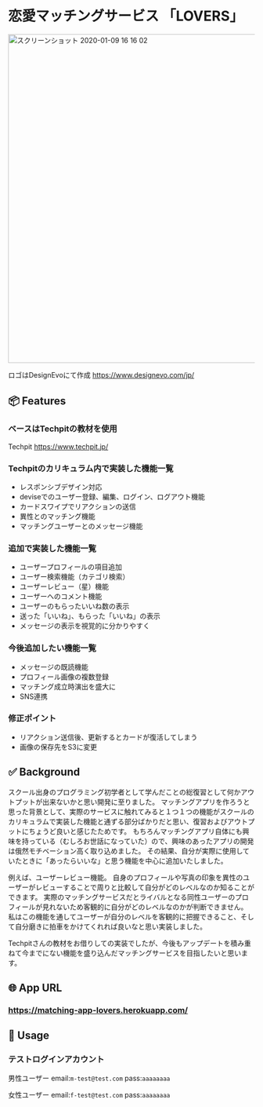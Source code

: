 # 恋愛マッチングサービス 「LOVERS」

<img width="670" alt="スクリーンショット 2020-01-09 16 16 02" src="https://user-images.githubusercontent.com/56910235/72861648-edb2ab00-3d0d-11ea-9676-e322749300ff.png">

ロゴはDesignEvoにて作成 https://www.designevo.com/jp/

## 📦 Features

### ベースはTechpitの教材を使用
Techpit https://www.techpit.jp/

### Techpitのカリキュラム内で実装した機能一覧
- レスポンシブデザイン対応
- deviseでのユーザー登録、編集、ログイン、ログアウト機能
- カードスワイプでリアクションの送信
- 異性とのマッチング機能
- マッチングユーザーとのメッセージ機能

### 追加で実装した機能一覧
- ユーザープロフィールの項目追加
- ユーザー検索機能（カテゴリ検索）
- ユーザーレビュー（星）機能
- ユーザーへのコメント機能
- ユーザーのもらったいいね数の表示
- 送った「いいね」、もらった「いいね」の表示
- メッセージの表示を視覚的に分かりやすく

### 今後追加したい機能一覧
- メッセージの既読機能
- プロフィール画像の複数登録
- マッチング成立時演出を盛大に
- SNS連携

### 修正ポイント
- リアクション送信後、更新するとカードが復活してしまう
- 画像の保存先をS3に変更

## :white_check_mark: Background
スクール出身のプログラミング初学者として学んだことの総復習として何かアウトプットが出来ないかと思い開発に至りました。
マッチングアプリを作ろうと思った背景として、実際のサービスに触れてみると１つ１つの機能がスクールのカリキュラムで実装した機能と通ずる部分ばかりだと思い、復習およびアウトプットにちょうど良いと感じたためです。
もちろんマッチングアプリ自体にも興味を持っている（むしろお世話になっていた）ので、興味のあったアプリの開発は俄然モチベーション高く取り込めました。
その結果、自分が実際に使用していたときに「あったらいいな」と思う機能を中心に追加いたしました。

例えば、ユーザーレビュー機能。
自身のプロフィールや写真の印象を異性のユーザーがレビューすることで周りと比較して自分がどのレベルなのか知ることができます。
実際のマッチングサービスだとライバルとなる同性ユーザーのプロフィールが見れないため客観的に自分がどのレベルなのかが判断できません。
私はこの機能を通してユーザーが自分のレベルを客観的に把握できること、そして自分磨きに拍車をかけてくれれば良いなと思い実装しました。

Techpitさんの教材をお借りしての実装でしたが、今後もアップデートを積み重ねて今までにない機能を盛り込んだマッチングサービスを目指したいと思います。


## 🌐 App URL

### **https://matching-app-lovers.herokuapp.com/**  

## 💬 Usage
### テストログインアカウント

男性ユーザー
email:`m-test@test.com`
pass:`aaaaaaaa`

女性ユーザー
email:`f-test@test.com`
pass:`aaaaaaaa`
 
